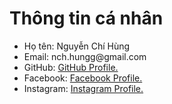 <html lang="en">
<html lang="en">
  <head>
    <meta charset="UTF-8" />
    <meta http-equiv="X-UA-Compatible" content="IE=edge" />
    <meta name="viewport" content="width=device-width, initial-scale=1.0" />
    <title>Hùng Nguyễn nè</title>
  </head>

<body>
    <div class="container">
        <h1>Thông tin cá nhân</h1>
        <ul>
            <li><span class="bold">Họ tên:</span> Nguyễn Chí Hùng</li>
            <li><span class="bold">Email:</span> nch.hungg@gmail.com</li>
            <li><span class="bold">GitHub:</span> <a href="https://github.com/chihungnguyen2644" target="_blank">GitHub Profile.</a></li>
            <li><span class="bold">Facebook:</span> <a href="https://facebook.com/nch.hungg" target="_blank">Facebook Profile.</a></li>
            <li><span class="bold">Instagram:</span> <a href="https://instagram.com/nch.hungg" target="_blank">Instagram Profile.</a></li>
        </ul>
    </div>
</body>

</html>
